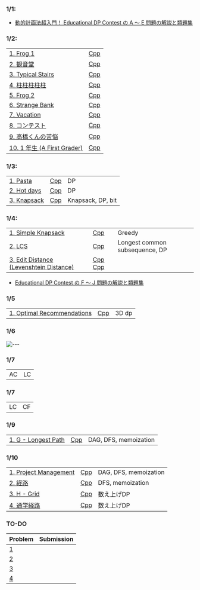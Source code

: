 ### 1/1:
- [動的計画法超入門！ Educational DP Contest の A ～ E 問題の解説と類題集
](https://qiita.com/drken/items/dc53c683d6de8aeacf5a)

### 1/2:
| | |
|---|---|
| [1. Frog 1 ](https://atcoder.jp/contests/dp/tasks/dp_a) | [Cpp](https://atcoder.jp/contests/dp/submissions/37688838) |
| [2. 観音堂](https://onlinejudge.u-aizu.ac.jp/challenges/search/titles/0168) | [Cpp](https://onlinejudge.u-aizu.ac.jp/status/users/togi/submissions/1/0168/judge/7280130/C++17) |
| [3. Typical Stairs](https://atcoder.jp/contests/abc129/tasks/abc129_c) | [Cpp](https://atcoder.jp/contests/abc129/submissions/37689711) |
| [4. 柱柱柱柱柱](https://atcoder.jp/contests/abc040/tasks/abc040_c) | [Cpp](https://atcoder.jp/contests/abc040/submissions/37689901) |
| [5. Frog 2](https://atcoder.jp/contests/dp/tasks/dp_b) | [Cpp](https://atcoder.jp/contests/dp/submissions/37690703) |
| [6. Strange Bank](https://atcoder.jp/contests/abc099/tasks/abc099_c) | [Cpp](https://atcoder.jp/contests/abc099/submissions/37690824) |
| [7. Vacation](https://atcoder.jp/contests/dp/tasks/dp_c) | [Cpp]() |
| [8. コンテスト](https://atcoder.jp/contests/tdpc/tasks/tdpc_contest) | [Cpp](https://atcoder.jp/contests/tdpc/submissions/37692610) |
| [9. 高橋くんの苦悩](https://atcoder.jp/contests/abc015/tasks/abc015_4) | [Cpp](https://atcoder.jp/contests/abc015/submissions/37702595) |
| [10. 1 年生 (A First Grader)](https://atcoder.jp/contests/joi2011yo/tasks/joi2011yo_d) | [Cpp](https://atcoder.jp/contests/joi2011yo/submissions/37702795) |

### 1/3:
| | | |
|---|---|---|
| [1. Pasta](https://atcoder.jp/contests/joi2012yo/tasks/joi2012yo_d) | [Cpp](https://atcoder.jp/contests/joi2012yo/submissions/37710417) | DP |
| [2. Hot days](https://atcoder.jp/contests/joi2013yo/tasks/joi2013yo_d) | [Cpp](https://atcoder.jp/contests/joi2013yo/submissions/37711622) | DP | 
| [3. Knapsack](https://atcoder.jp/contests/abc032/tasks/abc032_d) | [Cpp](https://atcoder.jp/contests/abc032/submissions/37717656) | Knapsack, DP, bit |

### 1/4:
| | | |
|---|---|---|
| [1. Simple Knapsack](https://atcoder.jp/contests/abc060/tasks/arc073_b) | [Cpp](https://atcoder.jp/contests/abc060/submissions/37724782) | Greedy |
| [2. LCS](https://atcoder.jp/contests/dp/submissions/37730395) | [Cpp](https://atcoder.jp/contests/dp/submissions/37730395) | Longest common subsequence, DP |
| [3. Edit Distance (Levenshtein Distance)](https://judge.u-aizu.ac.jp/onlinejudge/description.jsp?id=DPL_1_E&lang=jp) | [Cpp](https://onlinejudge.u-aizu.ac.jp/status/users/togi/submissions/1/DPL_1_E/judge/7290903/C++17) [Cpp](https://leetcode.com/problems/edit-distance/submissions/871105964/)|

- [Educational DP Contest の F ～ J 問題の解説と類題集](https://qiita.com/drken/items/03c7db44ccd27820ea0d)

### 1/5
| | | |
|---|---|---|
| [1. Optimal Recommendations](https://atcoder.jp/contests/indeednow-finala-open/tasks/indeednow_2015_finala_c) | [Cpp](https://atcoder.jp/contests/indeednow-finala-open/submissions/37752821) | 3D dp |

### 1/6
![---](https://media.tenor.com/mQP0zbO4_mgAAAAC/garfield-lazy.gif)

### 1/7
| | |
|---|---|
| AC | LC |

### 1/7
| | |
|---|---|
| LC | CF |

### 1/9

| | | |
|---|---|---|
| [1. G - Longest Path](https://atcoder.jp/contests/dp/tasks/dp_g) | [Cpp](https://atcoder.jp/contests/dp/submissions/37910852) | DAG, DFS, memoization |

### 1/10
| | | |
|---|---|---|
| [1. Project Management](https://onlinejudge.u-aizu.ac.jp/problems/2503) | [Cpp](https://onlinejudge.u-aizu.ac.jp/status/users/togi/submissions/1/2503/judge/7316073/C++17) | DAG, DFS, memoization |
| [2. 経路](https://atcoder.jp/contests/abc037/tasks/abc037_d) | [Cpp](https://atcoder.jp/contests/abc037/submissions/37681591) | DFS, memoization |
| [3. H - Grid](https://atcoder.jp/contests/dp/tasks/dp_h) | [Cpp](https://atcoder.jp/contests/dp/submissions/37911431) | 数え上げDP |
| [4. 通学経路](https://onlinejudge.u-aizu.ac.jp/problems/0515) | [Cpp](https://onlinejudge.u-aizu.ac.jp/status/users/togi/submissions/1/0515/judge/7316148/C++17) | 数え上げDP |


### TO-DO
| Problem | Submission |
|---|---|
| [1](https://atcoder.jp/contests/tdpc/tasks/tdpc_dice) | |
| [2](https://atcoder.jp/contests/joi2011ho/tasks/joi2011ho2) | |
| [3](https://onlinejudge.u-aizu.ac.jp/challenges/search/titles/2566) | |
| [4](https://atcoder.jp/contests/arc057/tasks/arc057_b) | |
